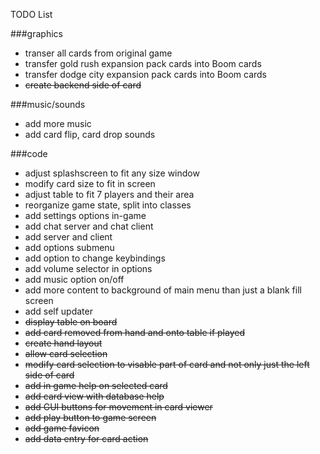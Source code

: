 TODO List

###graphics
* transer all cards from original game 
* transfer gold rush expansion pack cards into Boom cards
* transfer dodge city expansion pack cards into Boom cards
* ~~create backend side of card~~

###music/sounds
* add more music
* add card flip, card drop sounds

###code
* adjust splashscreen to fit any size window
* modify card size to fit in screen
* adjust table to fit 7 players and their area
* reorganize game state, split into classes
* add settings options in-game
* add chat server and chat client
* add server and client
* add options submenu
* add option to change keybindings
* add volume selector in options
* add music option on/off
* add more content to background of main menu than just a blank fill screen
* add self updater
* ~~display table on board~~
* ~~add card removed from hand and onto table if played~~
* ~~create hand layout~~
* ~~allow card selection~~
* ~~modify card selection to visable part of card and not only just the left side of card~~
* ~~add in game help on selected card~~
* ~~add card view with database help~~
* ~~add GUI buttons for movement in card viewer~~ 
* ~~add play button to game screen~~
* ~~add game favicon~~
* ~~add data entry for card action~~
